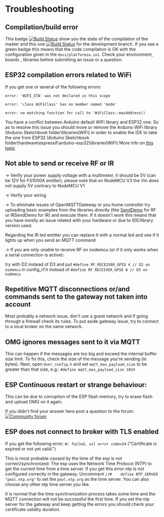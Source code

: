 # Troubleshooting

## Compilation/build error
This badge [![Build Status](https://github.com/1technophile/OpenMQTTGateway/workflows/Build/badge.svg?branch=master)](https://github.com/1technophile/OpenMQTTGateway/actions?query=branch%3Amaster+workflow%3ABuild) show you the state of the compilation of the master and this one [![Build Status](https://github.com/1technophile/OpenMQTTGateway/workflows/Build/badge.svg?branch=development)](https://github.com/1technophile/OpenMQTTGateway/actions?query=branch%3Adevelopment+workflow%3ABuild) for the development branch.
If you see a green badge this means that the code compilation is OK with the configuration given in the `docs/platformio.ini`.
Check your environment, boards , libraries before submitting an issue or a question.

## ESP32 compilation errors related to WiFi
If you get one or several of the following errors:

`error: 'WIFI_STA' was not declared in this scope`

`error: 'class WiFiClass' has no member named 'mode'`

`error: no matching function for call to 'WiFiClass::macAddress()`

You have a conflict between Arduino default WiFi library and ESP32 one. So as to resolve this issue you should move or remove the Arduino WiFi library (Arduino Sketchbook folder\libraries\WiFi) in order to enable the IDE to take the one from ESP32 (Arduino Sketchbook folder\hardware\espressif\arduino-esp32\libraries\WiFi)
More info on [this topic](https://community.openmqttgateway.com/t/esp32-compilation-error/144/5?u=1technophile)

## Not able to send or receive RF or IR 
→ Verify your power supply voltage with a multimeter, it should be 5V (can be 12V for FS1000A emitter),  please note that on NodeMCU V3 the Vin does not supply 5V contrary to NodeMCU V1

→ Verify your wiring

→ To eliminate issues of OpenMQTTGateway or you home controller try uploading basic examples from the libraries directly (like [SendDemo](https://github.com/sui77/rc-switch/tree/master/examples/SendDemo) for RF or IRSendDemo for IR) and execute them. If it doesn't work this means that you have mostly an issue related with your hardware or due to IDE/library version used.

Regarding the IR led emitter you can replace it with a normal led and see if it lights up when you send an MQTT command

→ If you are only unable to receive RF on nodemcu (or if it only works when a serial connection is active):

try with D2 instead of D3
and put
`#define RF_RECEIVER_GPIO 4 // D2 on nodemcu`
in config_rf.h
instead of
`#define RF_RECEIVER_GPIO 0 // D3 on nodemcu`

## Repetitive MQTT disconnections or/and commands sent to the gateway not taken into account
Most probably a network issue, don't use a guest network and if going through a firewall check its rules. To put aside gateway issue, try to connect to a local broker on the same network.

## OMG ignores messages sent to it via MQTT
This can happen if the messages are too big and exceed the internal buffer size limit.  To fix this, check the size of the message you're sending (in bytes).  Next, open `User_config.h` and set `mqtt_max_payload_size` to be greater than that size, e.g.:
`#define mqtt_max_payload_size 1024`

## ESP Continuous restart or strange behaviour:
This can be due to corruption of the ESP flash memory, try to erase flash and upload OMG on it again.

If you didn't find your answer here post a question to the forum:
[![Community forum](https://img.shields.io/badge/community-forum-brightgreen.svg)](https://community.openmqttgateway.com)

## ESP does not connect to broker with TLS enabled
If you get the following error:
`W: failed, ssl error code=54` ("Certificate is expired or not yet valid.")

This is most probable caused by the time of the esp is not correct/synchronized.
The esp uses the Network Time Protocol (NTP) to get the current time from a time server.
If you get this error ntp is not configured correctly in the gateway.
Uncomment `//#    define NTP_SERVER "pool.ntp.org"` to set the `pool.ntp.org` as the time server.
You can also choose any other ntp time server you like.

It is normal that the time synchronization process takes some time and the MQTT connection will not be successful the first time.
If you set the ntp server for the gateway and keep getting the errors you should check your certificate validity duration.
